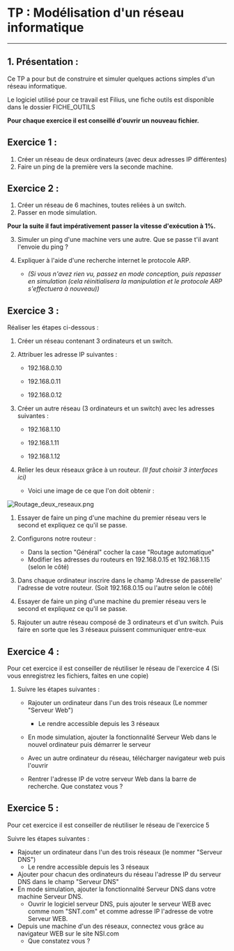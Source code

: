 # TP : Modélisation d'un réseau informatique

------

## 1. Présentation :

Ce TP a pour but de construire et simuler quelques actions simples d'un réseau informatique. 

Le logiciel utilisé pour ce travail est Filius, une fiche outils est disponible dans le dossier FICHE_OUTILS

**Pour chaque exercice il est conseillé d'ouvrir un nouveau fichier.**

## Exercice 1 :

1. Créer un réseau de deux ordinateurs (avec deux adresses IP différentes)
2. Faire un ping de la première vers la seconde machine.


## Exercice 2 :

1. Créer un réseau de 6 machines, toutes reliées à un switch. 
2. Passer en mode simulation.

**Pour la suite il faut impérativement passer la vitesse d'exécution à 1%.**

3. Simuler un ping d'une machine vers une autre. Que se passe t'il avant l'envoie du ping ?

4. Expliquer à l'aide d'une recherche internet le protocole ARP.
   - *(Si vous n'avez rien vu, passez en mode conception, puis repasser en simulation (cela réinitialisera la manipulation et le protocole ARP s'effectuera à nouveau))*

## Exercice 3 :

Réaliser les étapes ci-dessous :

1. Créer un réseau contenant 3 ordinateurs et un switch.
2. Attribuer les adresse IP suivantes :

   - 192.168.0.10

   - 192.168.0.11

   - 192.168.0.12
3. Créer un autre réseau (3 ordinateurs et un switch) avec les adresses suivantes :

   - 192.168.1.10

   - 192.168.1.11

   - 192.168.1.12
4. Relier les deux réseaux grâce à un routeur. *(Il faut choisir 3 interfaces ici)*
   - Voici une image de ce que l'on doit obtenir :

![Routage_deux_reseaux.png](./Images/Routage_deux_reseaux.png)

1. Essayer de faire un ping d'une machine du premier réseau vers le second et expliquez ce qu'il se passe.
2. Configurons notre routeur :

   - Dans la section "Général" cocher la case "Routage automatique"
   - Modifier les adresses du routeurs en 192.168.0.15 et 192.168.1.15 (selon le côté)
3. Dans chaque ordinateur inscrire dans le champ 'Adresse de passerelle' l'adresse de votre routeur. (Soit 192.168.0.15 ou l'autre selon le côté)
4. Essayer de faire un ping d'une machine du premier réseau vers le second et expliquez ce qu'il se passe.
5. Rajouter un autre réseau composé de 3 ordinateurs et d'un switch. Puis faire en sorte que les 3 réseaux puissent communiquer entre-eux

## Exercice 4 :

Pour cet exercice il est conseiller de réutiliser le réseau de l'exercice 4 (Si vous enregistrez les fichiers, faites en une copie)

1. Suivre les étapes suivantes :

   - Rajouter un ordinateur dans l'un des trois réseaux (Le nommer "Serveur Web")
       - Le rendre accessible depuis les 3 réseaux

   - En mode simulation, ajouter la fonctionnalité Serveur Web dans le nouvel ordinateur puis démarrer le serveur

   - Avec un autre ordinateur du réseau, télécharger navigateur web puis l'ouvrir

   - Rentrer l'adresse IP de votre serveur Web dans la barre de recherche. Que constatez vous ?


## Exercice 5 :

Pour cet exercice il est conseiller de réutiliser le réseau de l'exercice 5

Suivre les étapes suivantes :

- Rajouter un ordinateur dans l'un des trois réseaux (le nommer "Serveur DNS")
    - Le rendre accessible depuis les 3 réseaux
- Ajouter pour chacun des ordinateurs du réseau l'adresse IP du serveur DNS dans le champ "Serveur DNS"
- En mode simulation, ajouter la fonctionnalité Serveur DNS dans votre machine Serveur DNS.
    - Ouvrir le logiciel serveur DNS, puis ajouter le serveur WEB avec comme nom "SNT.com" et comme adresse IP l'adresse de votre Serveur WEB.
- Depuis une machine d'un des réseaux, connectez vous grâce au navigateur WEB sur le site NSI.com
    - Que constatez vous ?
